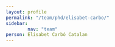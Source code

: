 ```yaml
---
layout: profile
permalink: "/team/phd/elisabet-carbo/"
sidebar:
        nav: "team"
person: Elisabet Carbó Catalan
---
```

